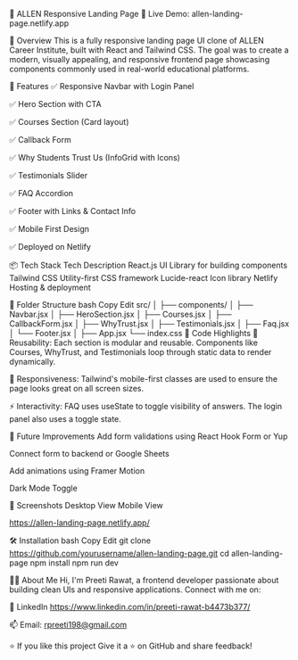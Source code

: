 🏫 ALLEN Responsive Landing Page
🚀 Live Demo: allen-landing-page.netlify.app

📌 Overview
This is a fully responsive landing page UI clone of ALLEN Career Institute, built with React and Tailwind CSS. The goal was to create a modern, visually appealing, and responsive frontend page showcasing components commonly used in real-world educational platforms.

📂 Features
✅ Responsive Navbar with Login Panel

✅ Hero Section with CTA

✅ Courses Section (Card layout)

✅ Callback Form

✅ Why Students Trust Us (InfoGrid with Icons)

✅ Testimonials Slider

✅ FAQ Accordion

✅ Footer with Links & Contact Info

✅ Mobile First Design

✅ Deployed on Netlify

📦 Tech Stack
Tech	Description
React.js	UI Library for building components
Tailwind CSS	Utility-first CSS framework
Lucide-react	Icon library
Netlify	Hosting & deployment

📁 Folder Structure
bash
Copy
Edit
src/
│
├── components/
│   ├── Navbar.jsx
│   ├── HeroSection.jsx
│   ├── Courses.jsx
│   ├── CallbackForm.jsx
│   ├── WhyTrust.jsx
│   ├── Testimonials.jsx
│   ├── Faq.jsx
│   └── Footer.jsx
│
├── App.jsx
└── index.css
🧠 Code Highlights
🔁 Reusability:
Each section is modular and reusable. Components like Courses, WhyTrust, and Testimonials loop through static data to render dynamically.

📱 Responsiveness:
Tailwind's mobile-first classes are used to ensure the page looks great on all screen sizes.

⚡ Interactivity:
FAQ uses useState to toggle visibility of answers. The login panel also uses a toggle state.

🧪 Future Improvements
Add form validations using React Hook Form or Yup

Connect form to backend or Google Sheets

Add animations using Framer Motion

Dark Mode Toggle

📸 Screenshots
Desktop View	Mobile View

https://allen-landing-page.netlify.app/

🛠️ Installation
bash
Copy
Edit
git clone https://github.com/yourusername/allen-landing-page.git
cd allen-landing-page
npm install
npm run dev


🧑‍💼 About Me
Hi, I'm Preeti Rawat, a frontend developer passionate about building clean UIs and responsive applications.
Connect with me on:

💼 LinkedIn https://www.linkedin.com/in/preeti-rawat-b4473b377/



📫 Email: rpreeti198@gmail.com

⭐ If you like this project
Give it a ⭐ on GitHub and share feedback!
